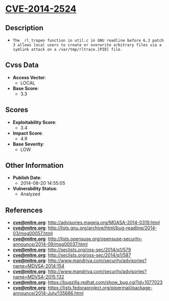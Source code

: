 
# [CVE-2014-2524](https://cve.mitre.org/cgi-bin/cvename.cgi?name=CVE-2014-2524)

## Description

- `The _rl_tropen function in util.c in GNU readline before 6.3 patch 3 allows local users to create or overwrite arbitrary files via a symlink attack on a /var/tmp/rltrace.[PID] file.`

## Cvss Data

- **Access Vector**:
  - LOCAL
- **Base Score**:
  - 3.3

## Scores

- **Exploitability Score**:
  - 3.4
- **Impact Score**:
  - 4.9
- **Base Severity**:
  - LOW

## Other Information

- **Publish Date**:
  - 2014-08-20 14:55:05
- **Vulnerability Status**:
  - Analyzed

## References

- **cve@mitre.org**: http://advisories.mageia.org/MGASA-2014-0319.html
- **cve@mitre.org**: http://lists.gnu.org/archive/html/bug-readline/2014-03/msg00057.html
- **cve@mitre.org**: http://lists.opensuse.org/opensuse-security-announce/2014-09/msg00037.html
- **cve@mitre.org**: http://seclists.org/oss-sec/2014/q1/579
- **cve@mitre.org**: http://seclists.org/oss-sec/2014/q1/587
- **cve@mitre.org**: http://www.mandriva.com/security/advisories?name=MDVSA-2014:154
- **cve@mitre.org**: http://www.mandriva.com/security/advisories?name=MDVSA-2015:132
- **cve@mitre.org**: https://bugzilla.redhat.com/show_bug.cgi?id=1077023
- **cve@mitre.org**: https://lists.fedoraproject.org/pipermail/package-announce/2014-July/135686.html
